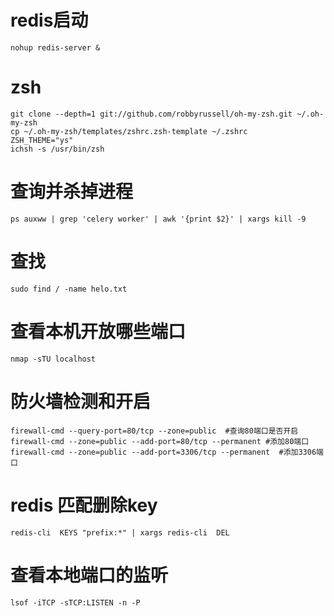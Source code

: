 # redis启动
```
nohup redis-server &
```

# zsh
```
git clone --depth=1 git://github.com/robbyrussell/oh-my-zsh.git ~/.oh-my-zsh
cp ~/.oh-my-zsh/templates/zshrc.zsh-template ~/.zshrc
ZSH_THEME="ys"
ichsh -s /usr/bin/zsh
```

# 查询并杀掉进程
```
ps auxww | grep 'celery worker' | awk '{print $2}' | xargs kill -9
```

# 查找
```
sudo find / -name helo.txt
```

# 查看本机开放哪些端口
```
nmap -sTU localhost
```
# 防火墙检测和开启
```
firewall-cmd --query-port=80/tcp --zone=public  #查询80端口是否开启
firewall-cmd --zone=public --add-port=80/tcp --permanent #添加80端口
firewall-cmd --zone=public --add-port=3306/tcp --permanent  #添加3306端口
```

# redis 匹配删除key
```
redis-cli  KEYS "prefix:*" | xargs redis-cli  DEL
```

# 查看本地端口的监听
```
lsof -iTCP -sTCP:LISTEN -n -P
```
